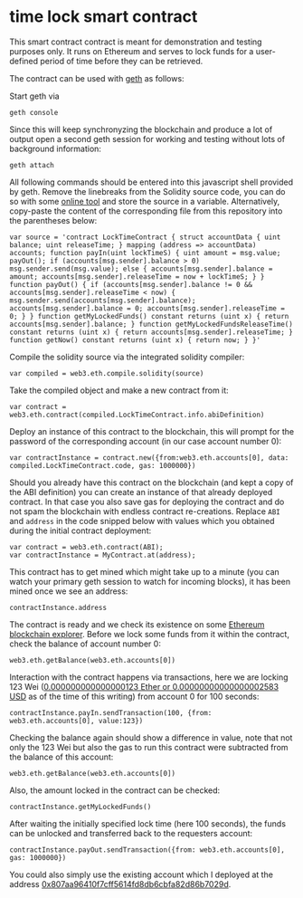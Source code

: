 # time lock smart contract
This smart contract contract is meant for demonstration and testing purposes only. It runs on Ethereum and serves to lock funds for a user-defined period of time before they can be retrieved.

The contract can be used with [geth](https://github.com/ethereum/go-ethereum/wiki/geth) as follows:

Start geth via

`geth console`

Since this will keep synchronyzing the blockchain and produce a lot of output open a second geth session for working and testing without lots of background information:

`geth attach`

All following commands should be entered into this javascript shell provided by geth. Remove the linebreaks from the Solidity source code, you can do so with some [online tool](http://www.textfixer.com/tools/remove-line-breaks.php) and store the source in a variable. Alternatively, copy-paste the content of the corresponding file from this repository into the parentheses below:

`var source = 'contract LockTimeContract { struct accountData { uint balance; uint releaseTime; } mapping (address => accountData) accounts; function payIn(uint lockTimeS) { uint amount = msg.value; payOut(); if (accounts[msg.sender].balance > 0) msg.sender.send(msg.value); else { accounts[msg.sender].balance = amount; accounts[msg.sender].releaseTime = now + lockTimeS; } } function payOut() { if (accounts[msg.sender].balance != 0 && accounts[msg.sender].releaseTime < now) { msg.sender.send(accounts[msg.sender].balance); accounts[msg.sender].balance = 0; accounts[msg.sender].releaseTime = 0; } } function getMyLockedFunds() constant returns (uint x) { return accounts[msg.sender].balance; } function getMyLockedFundsReleaseTime() constant returns (uint x) { return accounts[msg.sender].releaseTime; } function getNow() constant returns (uint x) { return now; } }'`

Compile the solidity source via the integrated solidity compiler:

`var compiled = web3.eth.compile.solidity(source)`

Take the compiled object and make a new contract from it:

`var contract = web3.eth.contract(compiled.LockTimeContract.info.abiDefinition)`

Deploy an instance of this contract to the blockchain, this will prompt for the password of the corresponding account (in our case account number 0):

`var contractInstance = contract.new({from:web3.eth.accounts[0], data: compiled.LockTimeContract.code, gas: 1000000})`

Should you already have this contract on the blockchain (and kept a copy of the ABI definition) you can create an instance of that already deployed contract. In that case you also save gas for deploying the contract and do not spam the blockchain with endless contract re-creations. Replace `ABI` and `address` in the code snipped below with values which you obtained during the initial contract deployment: 

```
var contract = web3.eth.contract(ABI);
var contractInstance = MyContract.at(address);
```

This contract has to get mined which might take up to a minute (you can watch your primary geth session to watch for incoming blocks), it has been mined once we see an address:

`contractInstance.address`

The contract is ready and we check its existence on some [Ethereum blockchain explorer](https://etherchain.org/). Before we lock some funds from it within the contract, check the balance of account number 0:

`web3.eth.getBalance(web3.eth.accounts[0])`

Interaction with the contract happens via transactions, here we are locking 123 Wei ([0.000000000000000123 Ether or 0.00000000000000002583 USD](http://ether.fund/tool/converter) as of the time of this writing) from account 0 for 100 seconds:

`contractInstance.payIn.sendTransaction(100, {from: web3.eth.accounts[0], value:123})`

Checking the balance again should show a difference in value, note that not only the 123 Wei but also the gas to run this contract were subtracted from the balance of this account:

`web3.eth.getBalance(web3.eth.accounts[0])`

Also, the amount locked in the contract can be checked:

`contractInstance.getMyLockedFunds()`

After waiting the initially specified lock time (here 100 seconds), the funds can be unlocked and transferred back to the requesters account:

`contractInstance.payOut.sendTransaction({from: web3.eth.accounts[0], gas: 1000000})`

You could also simply use the existing account which I deployed at the address [0x807aa96410f7cff5614fd8db6cbfa82d86b7029d](https://etherchain.org/account/0x807aa96410f7cff5614fd8db6cbfa82d86b7029d). 
